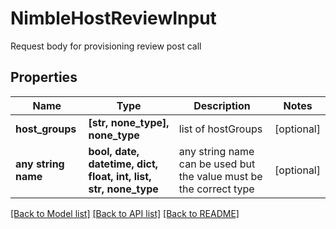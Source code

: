 # NimbleHostReviewInput

Request body for provisioning review post call

## Properties
Name | Type | Description | Notes
------------ | ------------- | ------------- | -------------
**host_groups** | **[str, none_type], none_type** | list of hostGroups | [optional] 
**any string name** | **bool, date, datetime, dict, float, int, list, str, none_type** | any string name can be used but the value must be the correct type | [optional]

[[Back to Model list]](../README.md#documentation-for-models) [[Back to API list]](../README.md#documentation-for-api-endpoints) [[Back to README]](../README.md)


